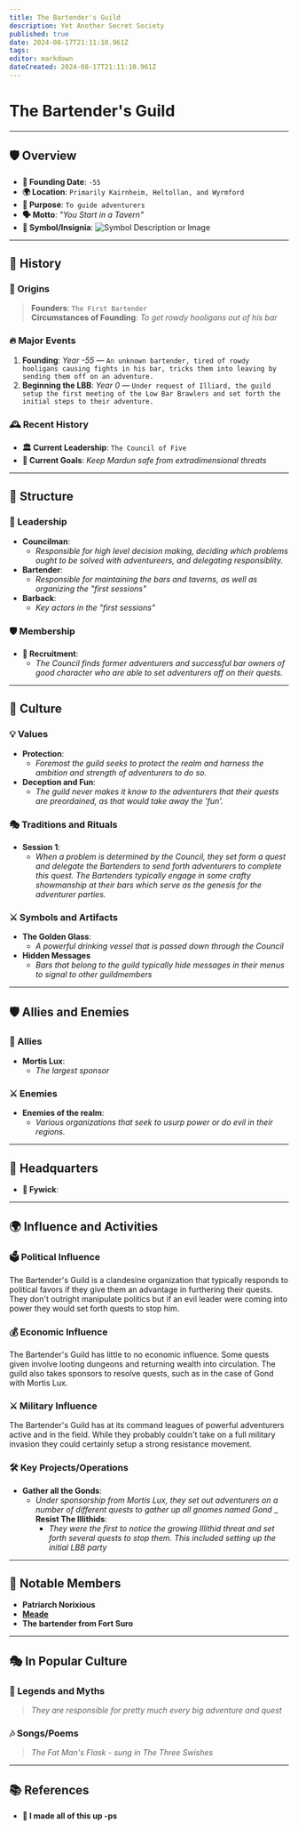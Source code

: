 ```yaml
---
title: The Bartender's Guild
description: Yet Another Secret Society
published: true
date: 2024-08-17T21:11:10.961Z
tags: 
editor: markdown
dateCreated: 2024-08-17T21:11:10.961Z
---
```


# **The Bartender's Guild**

---

## 🛡️ Overview
- **📅 Founding Date**: `-55`
- **🌍 Location**: `Primarily Kairnheim, Heltollan, and Wyrmford`
- **🎯 Purpose**: `To guide adventurers`
- **🗣️ Motto**: _"You Start in a Tavern"_
- **🔰 Symbol/Insignia**: ![Symbol Description or Image](link-to-image)

---

## 📜 History
### 📖 Origins
> **Founders**: `The First Bartender`  
> **Circumstances of Founding**: _To get rowdy hooligans out of his bar_

### 🔥 Major Events
1. **Founding**: _Year -55_ — `An unknown bartender, tired of rowdy hooligans causing fights in his bar, tricks them into leaving by sending them off on an adventure.`
2. **Beginning the LBB**: _Year 0_ — `Under request of Illiard, the guild setup the first meeting of the Low Bar Brawlers and set forth the initial steps to their adventure.`

### 🕰️ Recent History
- **🏛️ Current Leadership**: `The Council of Five`
- **🎯 Current Goals**: _Keep Mardun safe from extradimensional threats_

---

## 🏰 Structure
### 👑 Leadership
- **Councilman**:  
  - _Responsible for high level decision making, deciding which problems ought to be solved with adventureers, and delegating responsiblity._
- **Bartender**:  
  - _Responsible for maintaining the bars and taverns, as well as organizing the "first sessions"_
- **Barback**:
	- _Key actors in the "first sessions"_

### 🛡️ Membership
- **📝 Recruitment**:  
  - _The Council finds former adventurers and successful bar owners of good character who are able to set adventurers off on their quests._

---

## 🧬 Culture
### 💡 Values
- **Protection**:  
  - _Foremost the guild seeks to protect the realm and harness the ambition and strength of adventurers to do so._
- **Deception and Fun**:  
  - _The guild never makes it know to the adventurers that their quests are preordained, as that would take away the 'fun'._

### 🎭 Traditions and Rituals
- **Session 1**:  
  - _When a problem is determined by the Council, they set form a quest and delegate the Bartenders to send forth adventurers to complete this quest. The Bartenders typically engage in some crafty showmanship at their bars which serve as the genesis for the adventurer parties._

### ⚔️ Symbols and Artifacts
- **The Golden Glass**:  
  - _A powerful drinking vessel that is passed down through the Council_
- **Hidden Messages**
	- _Bars that belong to the guild typically hide messages in their menus to signal to other guildmembers_
---

## 🛡️ Allies and Enemies
### 🤝 Allies
- **Mortis Lux**:  
  - _The largest sponsor_

### ⚔️ Enemies
- **Enemies of the realm**:  
  - _Various organizations that seek to usurp power or do evil in their regions._

---

## 🏰 Headquarters
- **📍 Fywick**:  
 
---

## 🌍 Influence and Activities
### 🗳️ Political Influence
The Bartender's Guild is a clandesine organization that typically responds to political favors if they give them an advantage in furthering their quests. They don't outright manipulate politics but if an evil leader were coming into power they would set forth quests to stop him.

### 💰 Economic Influence
The Bartender's Guild has little to no economic influence. Some quests given involve looting dungeons and returning wealth into circulation. The guild also takes sponsors to resolve quests, such as in the case of Gond with Mortis Lux.

### ⚔️ Military Influence
The Bartender's Guild has at its command leagues of powerful adventurers active and in the field. While they probably couldn't take on a full military invasion they could certainly setup a strong resistance movement.

### 🛠️ Key Projects/Operations
- **Gather all the Gonds**:  
  - _Under sponsorship from Mortis Lux, they set out adventurers on a number of different quests to gather up all gnomes named Gond_
_ **Resist The Illithids**:
	- _They were the first to notice the growing Illithid threat and set forth several quests to stop them. This included setting up the initial LBB party_

---

## 🌟 Notable Members
- **Patriarch Norixious**
- **[Meade](/characters/meade)**
- **The bartender from Fort Suro**
---

## 🎭 In Popular Culture
### 🧙 Legends and Myths
> _They are responsible for pretty much every big adventure and quest_

### 🎶 Songs/Poems
> _*The Fat Man's Flask* - sung in *The Three Swishes*_

---

## 📚 References
- **📜 I made all of this up -ps**